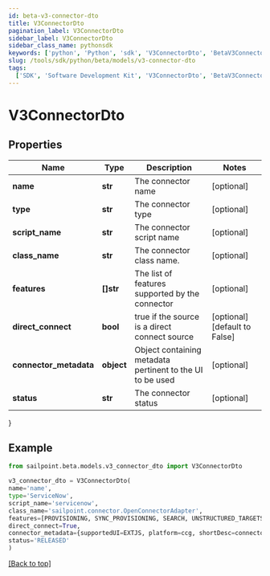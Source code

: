```yaml
---
id: beta-v3-connector-dto
title: V3ConnectorDto
pagination_label: V3ConnectorDto
sidebar_label: V3ConnectorDto
sidebar_class_name: pythonsdk
keywords: ['python', 'Python', 'sdk', 'V3ConnectorDto', 'BetaV3ConnectorDto']
slug: /tools/sdk/python/beta/models/v3-connector-dto
tags:
  ['SDK', 'Software Development Kit', 'V3ConnectorDto', 'BetaV3ConnectorDto']
---
```


# V3ConnectorDto

## Properties

| Name | Type | Description | Notes |
| --- | --- | --- | --- |
| **name** | **str** | The connector name | [optional] |
| **type** | **str** | The connector type | [optional] |
| **script_name** | **str** | The connector script name | [optional] |
| **class_name** | **str** | The connector class name. | [optional] |
| **features** | **[]str** | The list of features supported by the connector | [optional] |
| **direct_connect** | **bool** | true if the source is a direct connect source | [optional] [default to False] |
| **connector_metadata** | **object** | Object containing metadata pertinent to the UI to be used | [optional] |
| **status** | **str** | The connector status | [optional] |

}

## Example

```python
from sailpoint.beta.models.v3_connector_dto import V3ConnectorDto

v3_connector_dto = V3ConnectorDto(
name='name',
type='ServiceNow',
script_name='servicenow',
class_name='sailpoint.connector.OpenConnectorAdapter',
features=[PROVISIONING, SYNC_PROVISIONING, SEARCH, UNSTRUCTURED_TARGETS],
direct_connect=True,
connector_metadata={supportedUI=EXTJS, platform=ccg, shortDesc=connector description},
status='RELEASED'
)

```

[[Back to top]](#)
